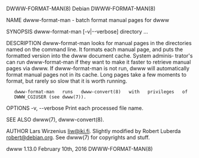 DWWW-FORMAT-MAN(8)               Debian               DWWW-FORMAT-MAN(8)

NAME
       dwww-format-man - batch format manual pages for dwww

SYNOPSIS
       dwww-format-man [-v|--verbose] directory ...

DESCRIPTION
       dwww-format-man  looks  for manual pages in the directories named
       on the command line.  It formats each manual page, and  puts  the
       formatted  version into the dwww document cache.  System adminis‐
       trator's can run dwww-format-man if they want to make  it  faster
       to  retrieve  manual  pages  via dwww.  If dwww-format-man is not
       run, dwww will automatically  format  manual  pages  not  in  its
       cache.   Long  pages  take a few moments to format, but rarely so
       slow that it is worth running.

       dwww-format-man   runs   dwww-convert(8)   with   privileges   of
       DWWW_CGIUSER (see dwww(7)).

OPTIONS
       -v, --verbose
              Print each processed file name.

SEE ALSO
       dwww(7), dwww-convert(8).

AUTHOR
       Lars Wirzenius <liw@iki.fi>.  Slightly modified by Robert Luberda
       <robert@debian.org>.
       See dwww(7) for copyrights and stuff.

dwww 1.13.0                February 10th, 2016        DWWW-FORMAT-MAN(8)
